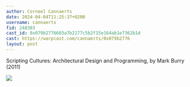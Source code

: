 ```yaml
---
author: Corneel Cannaerts 
date: 2024-04-04T11:25:37+0200
username: cannaerts
fid: 248303
cast_id: 0x079b2776603a7b2177c5b2f15e164ab1e7362b1d
cast: https://warpcast.com/cannaerts/0x079b2776
layout: post
---
```

Scripting Cultures: Architectural Design and Programming, by Mark Burry (2011)  

![](https://imagedelivery.net/BXluQx4ige9GuW0Ia56BHw/4011142f-99e0-4abe-eaea-96d704542500/original)